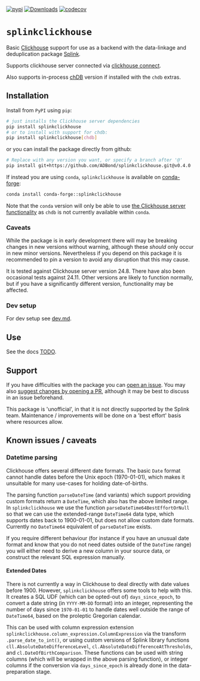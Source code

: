 [![pypi](https://img.shields.io/github/v/release/adbond/splinkclickhouse?include_prereleases)](https://pypi.org/project/splinkclickhouse/#history)
[![Downloads](https://static.pepy.tech/badge/splinkclickhouse)](https://pepy.tech/project/splinkclickhouse)
[![codecov](https://codecov.io/github/adbond/splinkclickhouse/graph/badge.svg?token=NUHM8IPJL4)](https://codecov.io/github/adbond/splinkclickhouse)

# `splinkclickhouse`

Basic [Clickhouse](https://clickhouse.com/docs/en/intro) support for use as a backend with the data-linkage and deduplication package [Splink](https://moj-analytical-services.github.io/splink/).

Supports clickhouse server connected via [clickhouse connect](https://clickhouse.com/docs/en/integrations/python).

Also supports in-process [chDB](https://clickhouse.com/docs/en/chdb) version if installed with the `chdb` extras.

## Installation

Install from `PyPI` using `pip`:

```sh
# just installs the Clickhouse server dependencies
pip install splinkclickhouse
# or to install with support for chdb:
pip install splinkclickhouse[chdb]
```

or you can install the package directly from github:

```sh
# Replace with any version you want, or specify a branch after '@'
pip install git+https://github.com/ADBond/splinkclickhouse.git@v0.4.0
```

If instead you are using `conda`, `splinkclickhouse` is available on [conda-forge](https://conda-forge.org/):

```sh
conda install conda-forge::splinkclickhouse
```

Note that the `conda` version will only be able to use [the Clickhouse server functionality](#clickhouse-server) as `chdb` is not currently available within `conda`.

### Caveats

While the package is in early development there will may be breaking changes in new versions without warning, although these _should_ only occur in new minor versions.
Nevertheless if you depend on this package it is recommended to pin a version to avoid any disruption that this may cause.

It is tested against Clickhouse server version 24.8.
There have also been occasional tests against 24.11.
Other versions are likely to function normally, but if you have a significantly different version, functionality may be affected.

### Dev setup

For dev setup see [dev.md](./dev.md).

## Use

See the docs [TODO](TODO).

## Support

If you have difficulties with the package you can [open an issue](https://github.com/ADBond/splinkclickhouse/issues).
You may also [suggest changes by opening a PR](https://github.com/ADBond/splinkclickhouse/pulls), although it may be best to discuss in an issue beforehand.

This package is 'unofficial', in that it is not directly supported by the Splink team. Maintenance / improvements will be done on a 'best effort' basis where resources allow.

## Known issues / caveats

### Datetime parsing

Clickhouse offers several different date formats.
The basic `Date` format cannot handle dates before the Unix epoch (1970-01-01), which makes it unsuitable for many use-cases for holding date-of-births.

The parsing function `parseDateTime` (and variants) which support providing custom formats return a `DateTime`, which also has the above limited range.
In `splinkclickhouse` we use the function `parseDateTime64BestEffortOrNull` so that we can use the extended-range `DateTime64` data type, which supports dates back to 1900-01-01, but does not allow custom date formats. Currently no `DateTime64` equivalent of `parseDateTime` exists.

If you require different behaviour (for instance if you have an unusual date format and know that you do not need dates outside of the `DateTime` range) you will either need to derive a new column in your source data, or construct the relevant SQL expression manually.

#### Extended Dates

There is not currently a way in Clickhouse to deal directly with date values before 1900. However, `splinkclickhouse` offers some tools to help with this.
It creates a SQL UDF (which can be opted-out of) `days_since_epoch`, to convert a date string (in `YYYY-MM-DD` format) into an integer, representing the number of days since `1970-01-01` to handle dates well outside the range of `DateTime64`, based on the proleptic Gregorian calendar.

This can be used with column expression extension `splinkclickhouse.column_expression.ColumnExpression` via the transform `.parse_date_to_int()`, or using custom versions of Splink library functions `cll.AbsoluteDateDifferenceLevel`, `cl.AbsoluteDateDifferenceAtThresholds`, and `cl.DateOfBirthComparison`.
These functions can be used with string columns (which will be wrapped in the above parsing function), or integer columns if the conversion via `days_since_epoch` is already done in the data-preparation stage.
